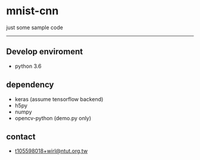 # mnist-cnn
just some sample code

---

## Develop enviroment
 - python 3.6

## dependency
 - keras (assume tensorflow backend)
 - h5py
 - numpy
 - opencv-python (demo.py only)
 
## contact
 - t105598018+wirl@ntut.org.tw
